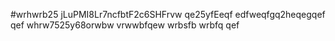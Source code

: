 #wrhwrb25
jLuPMI8Lr7ncfbtF2c6SHFrvw
qe25yfEeqf
edfweqfgq2heqegqef
qef
whrw7525y68orwbw
vrwwbfqew
wrbsfb
wrbfq
qef
